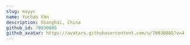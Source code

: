 ```yaml
---
slug: msyyc
name: Yuchao Yan
description: Shanghai, China
github_id: 70930885
github_avatar: https://avatars.githubusercontent.com/u/70930885?v=4
---
```



